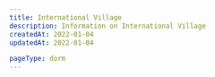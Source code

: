 ```yaml
---
title: International Village
description: Information on International Village
createdAt: 2022-01-04
updatedAt: 2022-01-04

pageType: dorm
---
```

  
  